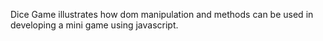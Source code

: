 Dice Game illustrates how dom manipulation and methods can be used in developing a mini game using javascript.
